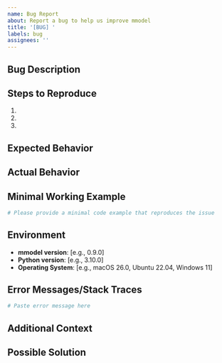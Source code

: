 ```yaml
---
name: Bug Report
about: Report a bug to help us improve mmodel
title: '[BUG] '
labels: bug
assignees: ''
---
```


## Bug Description

<!-- A clear and concise description of what the bug is -->

## Steps to Reproduce

<!-- Detailed steps to reproduce the behavior -->

1. 
2. 
3. 

## Expected Behavior

<!-- A clear and concise description of what you expected to happen -->

## Actual Behavior

<!-- A clear and concise description of what actually happened -->

## Minimal Working Example

```Python
# Please provide a minimal code example that reproduces the issue
```

## Environment

- **mmodel version**: [e.g., 0.9.0]
- **Python version**: [e.g., 3.10.0]
- **Operating System**: [e.g., macOS 26.0, Ubuntu 22.04, Windows 11]
  
## Error Messages/Stack Traces

<!-- If applicable, paste any error messages or stack traces here -->

```Python
# Paste error message here
```

## Additional Context

<!-- Add any other context about the problem here
(e.g., error messages, screenshots, logs) -->

## Possible Solution

<!-- If you have suggestions on how to fix the bug,
please describe them here -->

